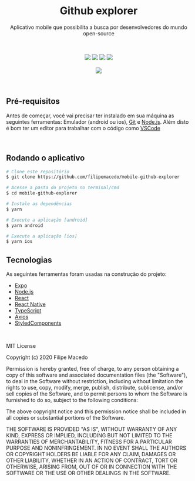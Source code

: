 <h1 align="center">Github explorer</h1>
<p align="center">Aplicativo mobile que possibilita a busca por desenvolvedores do mundo open-source</p>
<br/>
<br/>

<div align="center">
  <img src="https://img.shields.io/static/v1?label=Expo&message=~38.0.8&color=000020&logo=expo&style=for-the-badge"/>
  <img src="https://img.shields.io/static/v1?label=React&message=~16.11.0&color=61DAFB&logo=react&style=for-the-badge" />
  <img src="https://img.shields.io/static/v1?label=TypeScript&message=~3.9.5&color=007ACC&logo=typescript&style=for-the-badge" />
  <img src="https://img.shields.io/static/v1?label=StyledComponents&message=^5.2.0&color=DB7093&logo=styled-components&style=for-the-badge" />
</div>
<br/>

<div align="center">
  <img src="https://i.imgur.com/UChPYqN.png" />
</div>
<br/>
<br/>

## Pré-requisitos
Antes de começar, você vai precisar ter instalado em sua máquina as seguintes ferramentas: Emulador (android ou ios),
[Git](https://git-scm.com) e [Node.js](https://nodejs.org/en/). Além disto é bom ter um editor para trabalhar com o código como [VSCode](https://code.visualstudio.com/)



<br/>

## Rodando o aplicativo
```bash
# Clone este repositório
$ git clone https://github.com/filipemacedo/mobile-github-explorer

# Acesse a pasta do projeto no terminal/cmd
$ cd mobile-github-explorer

# Instale as dependências
$ yarn

# Execute a aplicação [android]
$ yarn android

# Execute a aplicação [ios]
$ yarn ios
```

## Tecnologias

As seguintes ferramentas foram usadas na construção do projeto:

- [Expo](https://expo.io/)
- [Node.js](https://nodejs.org/en/)
- [React](https://pt-br.reactjs.org/)
- [React Native](https://reactnative.dev/)
- [TypeScript](https://www.typescriptlang.org/)
- [Axios](https://www.npmjs.com/package/axios)
- [StyledComponents](https://www.npmjs.com/package/styled-components)

<br/>

MIT License

Copyright (c) 2020 Filipe Macedo

Permission is hereby granted, free of charge, to any person obtaining a copy
of this software and associated documentation files (the "Software"), to deal
in the Software without restriction, including without limitation the rights
to use, copy, modify, merge, publish, distribute, sublicense, and/or sell
copies of the Software, and to permit persons to whom the Software is
furnished to do so, subject to the following conditions:

The above copyright notice and this permission notice shall be included in all
copies or substantial portions of the Software.

THE SOFTWARE IS PROVIDED "AS IS", WITHOUT WARRANTY OF ANY KIND, EXPRESS OR
IMPLIED, INCLUDING BUT NOT LIMITED TO THE WARRANTIES OF MERCHANTABILITY,
FITNESS FOR A PARTICULAR PURPOSE AND NONINFRINGEMENT. IN NO EVENT SHALL THE
AUTHORS OR COPYRIGHT HOLDERS BE LIABLE FOR ANY CLAIM, DAMAGES OR OTHER
LIABILITY, WHETHER IN AN ACTION OF CONTRACT, TORT OR OTHERWISE, ARISING FROM,
OUT OF OR IN CONNECTION WITH THE SOFTWARE OR THE USE OR OTHER DEALINGS IN THE
SOFTWARE.